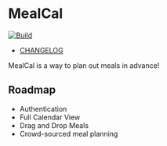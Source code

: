 # MealCal

[![Build](https://github.com/OffendingCommit/mealcal/actions/workflows/ci.yaml/badge.svg?branch=main)](https://github.com/OffendingCommit/mealcal/actions/workflows/ci.yaml)

* [CHANGELOG](CHANGELOG.md)

MealCal is a way to plan out meals in advance! 

## Roadmap

- Authentication
- Full Calendar View
- Drag and Drop Meals
- Crowd-sourced meal planning